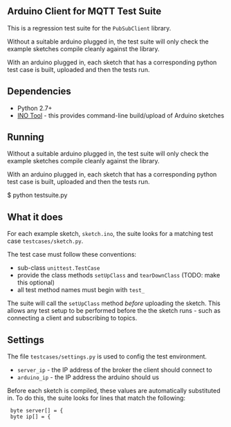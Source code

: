 ## Arduino Client for MQTT Test Suite

This is a regression test suite for the `PubSubClient` library.

Without a suitable arduino plugged in, the test suite will only check the
example sketches compile cleanly against the library.

With an arduino plugged in, each sketch that has a corresponding python
test case is built, uploaded and then the tests run.

## Dependencies

 - Python 2.7+
 - [INO Tool](http://inotool.org/) - this provides command-line build/upload of Arduino sketches

## Running

Without a suitable arduino plugged in, the test suite will only check the
example sketches compile cleanly against the library.

With an arduino plugged in, each sketch that has a corresponding python
test case is built, uploaded and then the tests run. 
 
   $ python testsuite.py

## What it does

For each example sketch, `sketch.ino`, the suite looks for a matching test case
`testcases/sketch.py`.

The test case must follow these conventions:
 - sub-class `unittest.TestCase`
 - provide the class methods `setUpClass` and `tearDownClass` (TODO: make this optional)
 - all test method names must begin with `test_`
 
The suite will call the `setUpClass` method _before_ uploading the sketch. This
allows any test setup to be performed before the the sketch runs - such as connecting
a client and subscribing to topics.


## Settings

The file `testcases/settings.py` is used to config the test environment.

 - `server_ip` - the IP address of the broker the client should connect to
 - `arduino_ip` - the IP address the arduino should us

Before each sketch is compiled, these values are automatically substituted in. To
do this, the suite looks for lines that match the following:

     byte server[] = {
     byte ip[] = {




